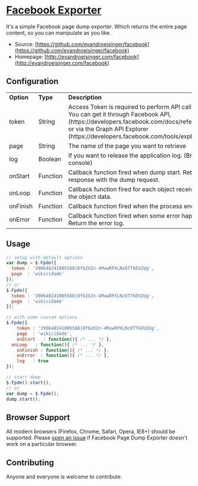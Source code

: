# [Facebook Exporter](http://evandroeisinger.com/facebook)

It's a simple Facebook page dump exporter. Which returns the entire page content, so you can manipulate as you like.

* Source: [https://github.com/evandroeisinger/facebook](https://github.com/evandroeisinger/facebook)
* Homepage: [http://evandroeisinger.com/facebook](http://evandroeisinger.com/facebook)

## Configuration

<table>
  <tr>
    <td><strong>Option</strong></td>
    <td><strong>Type</strong></td>
    <td><strong>Description</strong></td>
  </tr>
  <tr>
    <td>token</td>
    <td>String</td>
    <td>Access Token is required to perform API calls requests. You can get it through Facebook API, (https://developers.facebook.com/docs/reference/apis), or via the Graph API Explorer (https://developers.facebook.com/tools/explorer).</td>
  </tr>
  <tr>
    <td>page</td>
    <td>String</td>
    <td>The name of the page you want to retrieve</td>
  </tr>
  <tr>
    <td>log</td>
    <td>Boolean</td>
    <td>If you want to release the application log. (Browser console)</td>
  </tr>
  <tr>
    <td>onStart</td>
    <td>Function</td>
    <td>Callback function fired when dump start. Return the response with the dump request. </td>
  </tr>
  <tr>
    <td>onLoop</td>
    <td>Function</td>
    <td>Callback function fired for each object received. Return the object data. </td>
  </tr>
  <tr>
    <td>onFinish</td>
    <td>Function</td>
    <td>Callback function fired when the process ends</td>
  </tr>
  <tr>
    <td>onError</td>
    <td>Function</td>
    <td>Callback function fired when some error happens. Return the error log.</td>
  </tr>
</table>

## Usage

``` js
// setup with default options
var dump = $.Fpde({
  token : '390648241005588|Dfb2X2n-4MuwRPXLNz8TTkEU2Ug',
  page  : 'wikicidade'
});
// or 
$.Fpde({
  token : '390648241005588|Dfb2X2n-4MuwRPXLNz8TTkEU2Ug',
  page  : 'wikicidade'
});

// with some custom options
$.Fpde({ 
	token : '390648241005588|Dfb2X2n-4MuwRPXLNz8TTkEU2Ug',
	page  : 'wikicidade',
	onStart   : function(){ /* ... */ },
  onLoop   : function(){ /* ... */ },
	onFinish : function(){ /* ... */ },
	onError  : function(){ /* ... */ },
	log   : true
});

// start dump
$.Fpde().start();
// or
var dump = $.Fpde();
dump.start();
```

## Browser Support

All modern browsers (Firefox, Chrome, Safari, Opera, IE8+) should be supported. Please [open an issue](https://github.com/evandroeisinger/facebook/issues) if Facebook Page Dump Exporter doesn't work on a particular browser.

## Contributing

Anyone and everyone is welcome to contribute.